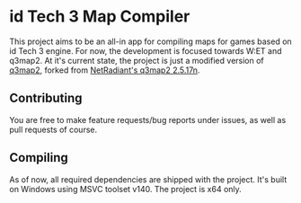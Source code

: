 # id Tech 3 Map Compiler
This project aims to be an all-in app for compiling maps for games based on id Tech 3 engine. For now, the development is focused towards W:ET and q3map2. At it's current state, the project is just a modified version of [q3map2](http://q3map2.robotrenegade.com/), forked from [NetRadiant's q3map2 2.5.17n](https://gitlab.com/xonotic/netradiant/tree/225d4bba22a409bc1c375a2029d2162d336f0070).

## Contributing
You are free to make feature requests/bug reports under issues, as well as pull requests of course.

## Compiling
As of now, all required dependencies are shipped with the project. It's built on Windows using MSVC toolset v140. The project is x64 only.
